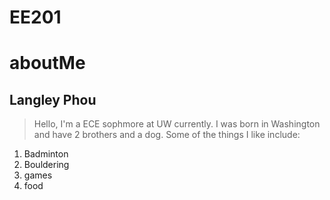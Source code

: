 # EE201
# aboutMe
## Langley Phou
>Hello, I'm a ECE sophmore at UW currently. I was born in Washington and have 2 brothers and a dog. Some of the things I like include:
1. Badminton 
2. Bouldering 
3. games 
4. food
